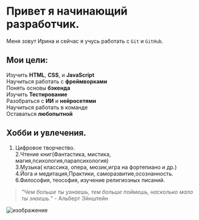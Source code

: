 # Привет я начинающий разработчик.
Меня  зовут Ирина и сейчас я учусь работать с `Git` и `GitHub`.

## Мои цели:
 Изучить **HTML**, **CSS**, и **JavaScript**\
 Научиться работать с **фреймворками**\
 Понять основы **бэкенда**\
 Изучить  **Тестирование**\
 Разобраться с **ИИ** и **нейросетями** \
 Научиться работать в команде\
 Оставаться **любопытной**

## Хобби и увлечения.
1. Цифровое творчество.\
2.Чтение книг(Фантастика, мистика, магия,психология,парапсихология)\
3.Музыка( классика, опера, мюзик,игра на фортепиано и др.)\
4.Йога и медитация,Практики, саморазвитие,осознанность.\
6.Философия, теософия, изучение религиозных писаний.



>_"Чем больше ты узнаешь, тем больше поймешь, насколько мало ты знаешь._" - Альберт Эйнштейн

![изображение](https://849719.selcdn.ru/mcloud.media/article/story-points_2024-07-24/image5.png)

